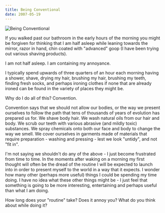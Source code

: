 ```yaml
---
title: Being Conventional
date: 2007-05-19
---
```


![Being Conventional](https://source.unsplash.com/vP3pnOoCiYE/1600x900)

If you walked past our bathroom in the early hours of the morning you might be forgiven for thinking that I am half asleep while leaning towards the mirror, razor in hand, chin coated with "advanced" goop (I have been trying out various shaving products).

I am not half asleep. I am containing my annoyance.

I typically spend upwards of three quarters of an hour each morning having a shower, shave, drying my hair, brushing my hair, brushing my teeth, finding fresh socks, and perhaps ironing clothes if none that are already ironed can be found in the variety of places they might be.

Why do I do all of this? Convention.

Convention says that we should not allow our bodies, or the way we present ourselves to follow the path that tens of thousands of years of evolution has prepared us for. We shave body hair. We wash natural oils from our hair and body. We scrub our teeth with various abrasive (and mildly toxic) substances. We spray chemicals onto both our face and body to change the way we smell. We cover ourselves in garments made of materials that require preparation - washing and pressing - lest we look "untidy", and not "fit in".

I'm not saying we shouldn't do any of the above - I just become frustrated from time to time. In the moments after waking on a morning my first thought will often be the dread of the routine I will be expected to launch into in order to present myself to the world in a way that it expects. I wonder how many other (perhaps more useful) things I could be spending my time doing. I have no idea what these other things might be - I just feel that something is going to be more interesting, entertaining and perhaps useful than what I am doing.

How long does your "routine" take? Does it annoy you? What do you think about while doing it?